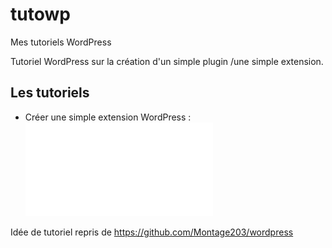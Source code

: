 # tutowp
Mes tutoriels WordPress

Tutoriel WordPress sur la création d'un simple plugin /une simple extension.

## Les tutoriels
- Créer une simple extension WordPress : ![TUTO](url/plugin/page_plugin.md)

Idée de tutoriel repris de https://github.com/Montage203/wordpress

